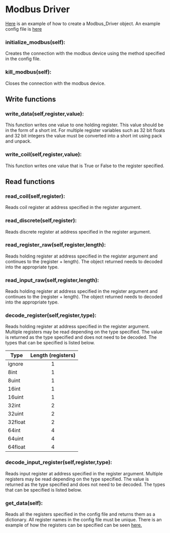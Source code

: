 

# Modbus Driver

[Here](https://github.com/cweyandt/lbnl-data-drivers/blob/master/python/modbus/run_script.py) is an example of how to create a Modbus_Driver object. An example config
file is [here](https://github.com/cweyandt/lbnl-data-drivers/blob/master/python/modbus/config.yaml)

### initialize_modbus(self):
Creates the connection with the modbus device using the method specified in the
config file.

### kill_modbus(self):
Closes the connection with the modbus device.

## Write functions

### write_data(self,register,value):

This function writes one value to one holding register. This value should be in
the form of a short int. For multiple register variables such as 32 bit floats
and 32 bit integers the value must be converted into a short int using pack
and unpack.

### write_coil(self,register,value):

This function writes one value that is True or False to the register specified.

## Read functions

### read_coil(self,register):

Reads coil register at address specified in the register argument.

### read_discrete(self,register):

Reads discrete register at address specified in the register argument.

### read_register_raw(self,register,length):

Reads holding register at address specified in the register argument and
continues to the (register + length). The object returned needs to decoded into
the appropriate type.

### read_input_raw(self,register,length):

Reads holding register at address specified in the register argument and
continues to the (register + length). The object returned needs to decoded into
the appropriate type.

### decode_register(self,register,type):

Reads holding register at address specified in the register argument. Multiple
registers may be read depending on the type specified.  The value is returned
as the type specified and does not need to be decoded. The types that can be
specified is listed below.


|   Type          | Length (registers) |
| ------------- |:------------------:|
|        ignore |                  1 |
|          8int |                  1 |
|         8uint |                  1 |
|         16int |                  1 |
|        16uint |                  1 |
|         32int |                  2 |
|        32uint |                  2 |
|       32float |                  2 |
|         64int |                  4 |
|        64uint |                  4 |
|       64float |                  4 |

### decode_input_register(self,register,type):

Reads input register at address specified in the register argument. Multiple
registers may be read depending on the type specified.  The value is returned
as the type specified and does not need to be decoded. The types that can be
specified is listed below.

### get_data(self):

Reads all the registers specified in the config file and returns them as a
dictionary. All register names in the config file must be unique. There is an
example of how the registers can be specified can be seen [here.](https://github.com/cweyandt/lbnl-data-drivers/blob/master/python/modbus/config.yaml)
